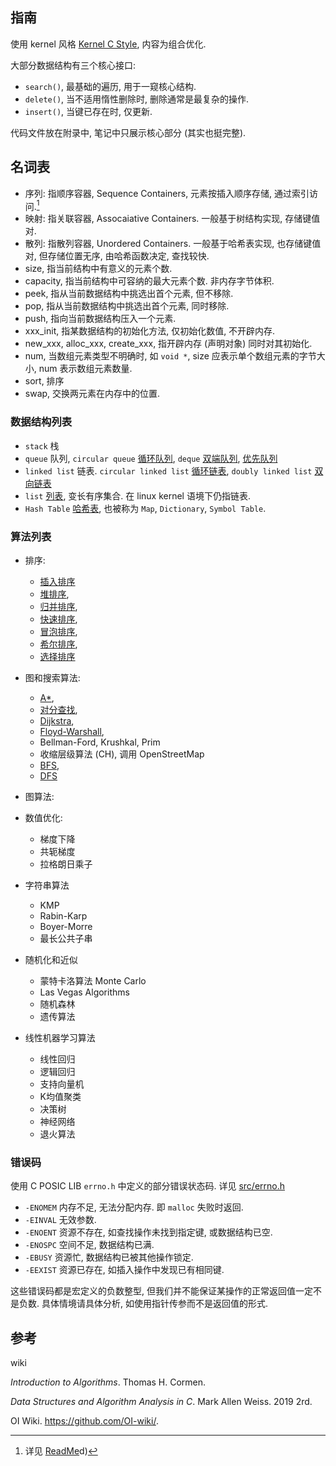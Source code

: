 ## 指南

使用 kernel 风格 [Kernel C Style](../../Language/C/Kernel%20C%20Style.md), 内容为组合优化.

大部分数据结构有三个核心接口:
- `search()`, 最基础的遍历, 用于一窥核心结构.
- `delete()`, 当不适用惰性删除时, 删除通常是最复杂的操作.
- `insert()`, 当键已存在时, 仅更新.

代码文件放在附录中, 笔记中只展示核心部分 (其实也挺完整).

## 名词表

- 序列: 指顺序容器, Sequence Containers, 元素按插入顺序存储, 通过索引访问.[^1] 
- 映射: 指关联容器, Assocaiative Containers. 一般基于树结构实现, 存储键值对.
- 散列: 指散列容器, Unordered Containers. 一般基于哈希表实现, 也存储键值对, 但存储位置无序, 由哈希函数决定, 查找较快.
- size, 指当前结构中有意义的元素个数.
- capacity, 指当前结构中可容纳的最大元素个数. 非内存字节体积.
- peek, 指从当前数据结构中挑选出首个元素, 但不移除.
- pop, 指从当前数据结构中挑选出首个元素, 同时移除.
- push, 指向当前数据结构压入一个元素.
- xxx_init, 指某数据结构的初始化方法, 仅初始化数值, 不开辟内存.
- new_xxx, alloc_xxx, create_xxx, 指开辟内存 (声明对象) 同时对其初始化.
- num, 当数组元素类型不明确时, 如 `void *`, size 应表示单个数组元素的字节大小, num 表示数组元素数量. 
- sort, 排序
- swap, 交换两元素在内存中的位置.

[^1]: 详见 [ReadMe](../Language/C++/类型系统/STL/ReadMe.md)d)

### 数据结构列表

- `stack` 栈
- `queue` 队列, `circular queue` [循环队列](链表/queue.md), `deque` [双端队列](链表/deque.md), [优先队列](树/binary%20heap.md)
- `linked list` 链表. `circular linked list` [循环链表](链表/circular%20linked%20list.md), `doubly linked list` [双向链表](链表/doubly%20linked%20list.md) 
- `list` [列表](链表/list.md), 变长有序集合. 在 linux kernel 语境下仍指链表.
- `Hash Table` [哈希表](哈希表/hash%20table.md), 也被称为 `Map`, `Dictionary`, `Symbol Table`.

### 算法列表

- 排序: 
	- [插入排序](排序/插入排序.md)
	- [堆排序](排序/堆排序.md), 
	- [归并排序](排序/归并排序.md), 
	- [快速排序](排序/快速排序.md), 
	- [冒泡排序](排序/冒泡排序.md#冒泡排序), 
	- [希尔排序](排序/希尔排序.md), 
	- [选择排序](排序/选择排序.md)
- 图和搜索算法: 
	- [A*](最短路径/A%20star.md), 
	- [对分查找](排序/对分查找.md), 
	- [Dijkstra](最短路径/Dijkstra.md), 
	- [Floyd-Warshall](最短路径/Floyd-Warshall.md), 
	- Bellman-Ford, Krushkal, Prim
	- 收缩层级算法 (CH), 调用 OpenStreetMap
	- [BFS](图/BFS.md), 
	- [DFS](图/DFS.md)
- 图算法: 

- 数值优化:
	- 梯度下降
	- 共轭梯度
	- 拉格朗日乘子
- 字符串算法
	- KMP
	- Rabin-Karp
	- Boyer-Morre
	- 最长公共子串
- 随机化和近似
	- 蒙特卡洛算法 Monte Carlo
	- Las Vegas Algorithms
	- 随机森林
	- 遗传算法
- 线性机器学习算法
	- 线性回归
	- 逻辑回归
	- 支持向量机
	- K均值聚类
	- 决策树
	- 神经网络
	- 退火算法

### 错误码

使用 C POSIC LIB `errno.h` 中定义的部分错误状态码. 详见 [src/errno.h](../../src/errno.h)
- `-ENOMEM` 内存不足, 无法分配内存. 即 `malloc` 失败时返回.
- `-EINVAL` 无效参数.
- `-ENOENT` 资源不存在, 如查找操作未找到指定键, 或数据结构已空.
- `-ENOSPC` 空间不足, 数据结构已满.
- `-EBUSY` 资源忙, 数据结构已被其他操作锁定.
- `-EEXIST` 资源已存在, 如插入操作中发现已有相同键.

这些错误码都是宏定义的负数整型, 但我们并不能保证某操作的正常返回值一定不是负数. 具体情境请具体分析, 如使用指针传参而不是返回值的形式.

## 参考

wiki

*Introduction to Algorithms*. Thomas H. Cormen.

*Data Structures and Algorithm Analysis in C*. Mark Allen Weiss. 2019 2rd.

OI Wiki. https://github.com/OI-wiki/.